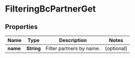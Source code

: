 # FilteringBcPartnerGet

## Properties
Name | Type | Description | Notes
------------ | ------------- | ------------- | -------------
**name** | **String** | Filter partners by name. |  [optional]
